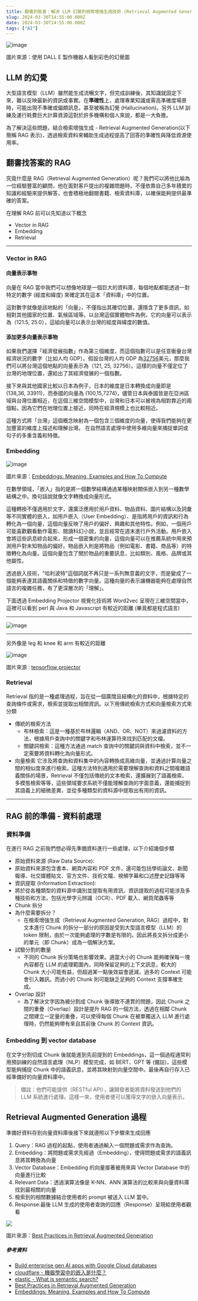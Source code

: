 ```yaml
---
title: 翻書的智者：解決 LLM 幻覺的檢索增強生成技術 (Retrieval Augmented Generation - RAG)
slug: 2024-03-30T14:55:00.000Z
date: 2024-03-30T14:55:00.000Z
tags: ["AI"]
---
```


<style> 
.rem25{
font-size:2.5rem;
}
.rem40{
font-size:4.0rem;
}
.rem50{
  font-size:5.0rem;
}
@media (max-width: 576px) {
  .rem25{
    font-size:2rem;
  }
  .rem40{
    font-size:3.0rem;
  }
  .rem50{
    font-size:3.5rem;
  }
}
.red {
color:red;
}
.blue{
color:blue;
}
.code{
background-color:#e9e9e9;
padding :4px;
font-size:0.9rem;
font-weight:700;
}
</style>


![image](https://hackmd.io/_uploads/ry6PAWv1C.png)

圖片來源：使用 DALL E 製作機器人看到彩色的幻覺圖

## LLM 的幻覺

大型語言模型（LLM）雖然能生成流暢文字，但完成訓練後，其知識就固定下來，難以反映最新的資訊或事實。在**準確性**上，處理專業知識或需高準確度場景時，可能出現不準確或偏頗訊息，甚至被稱為幻覺 (Hallucination)。另外 LLM 訓練及運行耗費巨大計算資源這對於許多機構和個人來說，都是一大負擔。

為了解決這些問題，結合檢索增強生成 - Retrieval Augmented Generation(以下簡稱 RAG 表示)，透過檢索資料來輔助生成過程提高了回答的準確性與降低資源使用率。

## 翻書找答案的 RAG

究竟什麼是 RAG（Retrieval Augmented Generation）呢？我們可以將他比喻為一位經驗豐富的顧問，他在面對客戶提出的複雜問題時，不僅依靠自己多年積累的知識和經驗來提供解答，也會積極地翻閱書籍、檢索資料庫，以確保能夠提供最準確的答案。

在理解 RAG 前可以先知道以下概念

- Vector in RAG
- Embedding
- Retrieval

---

### Vector in RAG

#### 向量表示事物

向量在 RAG 當中我們可以想像地球是一個巨大的資料庫，每個地點都能透過一對特定的數字 (經度和緯度) 來確定其在這本「資料庫」中的位置。

這對數字就像是該地點的「向量」，不僅指出其確切位置，還隱含了更多資訊，如相對其他國家的位置、氣候區域等。以台灣這個實體物件為例，它的向量可以表示為（121.5, 25.0），這組向量可以表示台灣的經度與緯度的數值。

#### 添加更多向量表示事物

如果我們選擇「經濟發展指數」作為第三個維度，而這個指數可以是任意衡量台灣經濟狀況的數字（比如人均 GDP）。假設台灣的人均 GDP 為[32756](https://www.ceicdata.com/en/country/taiwan)美元，那麼我們可以將台灣這個地點的向量表示為（121, 25, 32756）。這樣的向量不僅定位了台灣的地理位置，還給出了其經濟發展的一個指數。

接下來與其他國家比較以日本為例子，日本的維度是日本轉換成向量即是 (138,36, 33911)，而泰國的向量為 (100,15,7274)，儘管日本與泰國皆是在亞洲區域與台灣位置相近，在這個三維空間模型中，台灣和日本可以被視為相對靠近的兩個點，因為它們在地理位置上接近，同時在經濟規模上也比較相近。

這種方式將「台灣」這個概念映射為一個包含三個維度的向量，使得我們能夠在更加豐富的維度上描述和理解台灣。
在自然語言處理中使用多維向量來捕捉單詞或句子的多重含義和特徵。

### Embedding

![image](https://hackmd.io/_uploads/SJFWWGPyC.png)

圖片來源：[Embeddings: Meaning, Examples and How To Compute](https://arize.com/blog-course/embeddings-meaning-examples-and-how-to-compute/)

在數學領域，「嵌入」指的是將一個數學結構通過某種映射關係嵌入到另一種數學結構之中。換句話說就像文字轉換成向量形式。

這種轉換不僅適用於文字，還廣泛應用於用戶資料、物品資料、圖片結構以及詞彙等不同實體的嵌入，如用戶嵌入（User Embedding）、是指將用戶的資訊和行為轉化為一個向量，這個向量反映了用戶的偏好、興趣和其他特性。例如，一個用戶可能喜歡觀看動作電影、閱讀科幻小說，並且經常在週末進行戶外活動。用戶嵌入會將這些訊息綜合起來，形成一個密集的向量，這個向量可以在推薦系統中用來預測用戶對未知物品的偏好。物品嵌入則是將物品（例如電影、書籍、商品等）的特徵轉化為向量。這個向量包含了關於物品的重要訊息，比如類別、風格、品牌或其他屬性。

透過嵌入技術，"哈利波特"這個詞就不再只是一系列無意義的文字，而是變成了一個能夠表達其語義關係和特徵的數字向量。這種向量的表示讓機器能夠在處理自然語言的複雜任務，有了更深層次的「理解」。

下面透過 Embedding Projector 視覺化技術將 Word2vec 呈現在三維空間當中，這裡可以看到 perl 與 Java 和 Javascript 有較近的距離 (畢竟都是程式語言)

---

![image](https://hackmd.io/_uploads/BJ6WJTHyR.png)

---

另外像是 leg 和 knee 和 arm 有較近的距離

![image](https://hackmd.io/_uploads/ry6Py6rJC.png)

圖片來源 : [tensorflow projector](https://projector.tensorflow.org/?ref=tako-analytics)

### Retrieval

Retrieval 指的是一種處理過程，旨在從一個廣闊且結構化的資料中，根據特定的查詢條件或需求，檢索並提取出相關資訊。以下用傳統檢索方式和向量檢索方式來分類
- 傳統的檢索方法
  - 布林檢索：這是一種基於布林邏輯（AND、OR、NOT）來過濾資料的方法，根據用戶查詢中的關鍵字和布林運算符來找到匹配的文檔。
  - 關鍵詞檢索：這種方法通過 match 查詢中的關鍵詞與資料中檢索，並不一定需要將資料轉化為向量形式。
- 向量檢索
 它涉及將查詢和資料集中的內容轉換成高維向量，並通過計算向量之間的相似度來進行檢索。這種方法特別適用於需要理解查詢和資料之間複雜語義關係的場景，Retrieval 不僅包括傳統的文本檢索，還擴展到了語義檢索、多模態檢索等等，這些領域要求系統不僅能理解查詢的字面意義，還能捕捉到其語義上的細微差異，並從多種類型的資料源中提取出有用的資訊。

---

## RAG 前的準備 - 資料前處理

### 資料準備

在進行 RAG 之前我們想必得先準備資料進行一些處理，以下介紹幾個步驟

- 原始資料來源 (Raw Data Source):
 - 原始資料來源包含書本、網頁內容和 PDF 文件，還可能包括學術論文、新聞報導、社交媒體貼文、官方文件、技術文檔、視頻字幕和口述歷史記錄等等
- 資訊提取 (Information Extraction):
 - 將於從各種類型的資料源中識別並提取有用資訊，資訊提取的過程可能涉及多種技術和方法，包括光學字元辨識（OCR）、PDF 載入、網頁爬蟲等等
- Chunk 拆分
 - 為什麼需要拆分？
   - 在檢索增強生成（Retrieval Augmented Generation, RAG）過程中，對文本進行 Chunk 的拆分一部分的原因是受到大型語言模型（LLM）的 token 限制，由於一次能夠處理的字數是有限的。因此將長文拆分成更小的單元（即 Chunk）成為一個解決方案。
 - 試驗分割的數量
   - 不同的 Chunk 拆分策略也影響效果。適當大小的 Chunk 能夠確保每一塊內容都在 LLM 的處理範圍內，同時保留足夠的上下文訊息，較大的 Chunk 大小可能有益，但超過某一點後效益會遞減，過多的 Context 可能會引入雜訊。而過小的 Chunk 則可能缺乏足夠的 Context 支撐準確生成。
 - Overlap 設計
   - 為了解決文字因為被分割成 Chunk 後導致不連貫的問題，因此 Chunk 之間的重疊（Overlap）設計是提升 RAG 的一個方法，透過在相鄰 Chunk 之間建立一定量的重疊，可以使得每個 Chunk 在被單獨送入 LLM 進行處理時，仍然能夠帶有來自其前後 Chunk 的 Context 資訊。

### Embedding 到 vector database

在文字分割切成 Chunk 後就能進到先前提到的 Embeddings，這一個過程通常利用預訓練的自然語言處理（NLP）模型完成，如 BERT、GPT 等 (備註)，這些模型能夠捕捉 Chunk 中的語義訊息，並將其映射到向量空間中。最後再自行存入已經準備好的向量資料庫中。

> 備註：他們可能提供（RESTful API），讓開發者能將資料發送到他們的 LLM 系統進行處理。這樣一來，使用者便可以獲得文字的嵌入向量表示。

## Retrieval Augmented Generation 過程

準備好資料存到向量資料庫後接下來就遵照以下步驟來生成回應

1. Query：RAG 過程的起點，使用者通過輸入一個問題或需求作為查詢。
2. Embedding：將問題或需求先經過（Embedding），使得問題或需求的語義訊息將其轉換為向量
3. Vector Database：Embedding 的向量接著被用來與 Vector Database 中的向量進行比較
4. Relevant Data：透過演算法像是 K-NN、ANN 演算法的比較來與向量資料庫找到最相關的向量
5. 檢索到的相關數據結合使用者的 prompt 被送入 LLM 當中。
6. Response:最後 LLM 生成的使用者查詢的回應（Response）呈現給使用者觀看

![](https://substackcdn.com/image/fetch/w_1456,c_limit,f_webp,q_auto:good,fl_progressive:steep/https%3A%2F%2Fsubstack-post-media.s3.amazonaws.com%2Fpublic%2Fimages%2Fe9ee6310-47da-4661-958c-a2bdc069c2b7_1464x855.png)

圖片來源：[Best Practices in Retrieval Augmented Generation](https://gradientflow.substack.com/p/best-practices-in-retrieval-augmented)

##### 參考資料

- [Build enterprise gen AI apps with Google Cloud databases](https://cloud.google.com/blog/products/ai-machine-learning/rag-with-databases-on-google-cloud)
- [cloudflare - 機器學習中的嵌入是什麼？](https://www.cloudflare.com/zh-tw/learning/ai/what-are-embeddings/)
- [elastic - What is semantic search?](https://www.elastic.co/what-is/semantic-search)
- [Best Practices in Retrieval Augmented Generation](https://gradientflow.substack.com/p/best-practices-in-retrieval-augmented)
- [Embeddings: Meaning, Examples and How To Compute](https://tako-analytics.com/2023-09-28-data-science-embedding-and-vector-database-series-1-what-is-embedding/)

